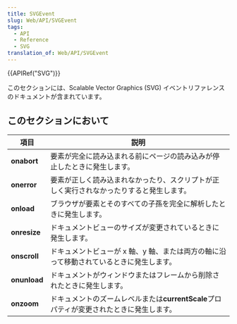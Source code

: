 ```yaml
---
title: SVGEvent
slug: Web/API/SVGEvent
tags:
  - API
  - Reference
  - SVG
translation_of: Web/API/SVGEvent
---
```

{{APIRef("SVG")}}

このセクションには、Scalable Vector Graphics (SVG) イベントリファレンスのドキュメントが含まれています。

## このセクションにおいて

| 項目         | 説明                                                                                     |
| ------------ | ---------------------------------------------------------------------------------------- |
| **onabort**  | 要素が完全に読み込まれる前にページの読み込みが停止したときに発生します。                 |
| **onerror**  | 要素が正しく読み込まれなかったり、スクリプトが正しく実行されなかったりすると発生します。 |
| **onload**   | ブラウザが要素とそのすべての子孫を完全に解析したときに発生します。                       |
| **onresize** | ドキュメントビューのサイズが変更されているときに発生します。                             |
| **onscroll** | ドキュメントビューが x 軸、y 軸、または両方の軸に沿って移動されているときに発生します。  |
| **onunload** | ドキュメントがウィンドウまたはフレームから削除されたときに発生します。                   |
| **onzoom**   | ドキュメントのズームレベルまたは**currentScale**プロパティが変更されたときに発生します。 |
